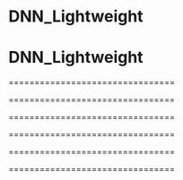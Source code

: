 # DNN_Lightweight
DNN_Lightweight
================================


================================


================================


================================


================================


================================


================================
